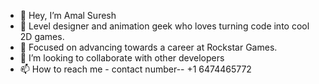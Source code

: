 - 👋 Hey, I’m Amal Suresh
- 👀 Level designer and animation geek who loves turning code into cool 2D games. 
- 🌱 Focused on advancing towards a career at Rockstar Games.
- 💞️ I’m looking to collaborate with other developers
- 📫 How to reach me - contact number-- +1 6474465772

<!---
FLYINGFO/FLYINGFO is a ✨ special ✨ repository because its `README.md` (this file) appears on your GitHub profile.
You can click the Preview link to take a look at your changes.
--->

